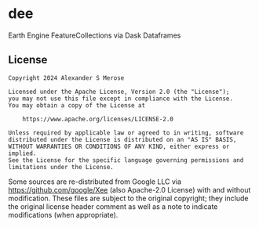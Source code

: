 # dee

Earth Engine FeatureCollections via Dask Dataframes

## License
```
Copyright 2024 Alexander S Merose

Licensed under the Apache License, Version 2.0 (the "License");
you may not use this file except in compliance with the License.
You may obtain a copy of the License at

    https://www.apache.org/licenses/LICENSE-2.0

Unless required by applicable law or agreed to in writing, software
distributed under the License is distributed on an "AS IS" BASIS,
WITHOUT WARRANTIES OR CONDITIONS OF ANY KIND, either express or implied.
See the License for the specific language governing permissions and
limitations under the License.
```

Some sources are re-distributed from Google LLC via https://github.com/google/Xee (also Apache-2.0 License) with and
without modification. These files are subject to the original copyright; they include the original license header
comment as well as a note to indicate modifications (when appropriate).
